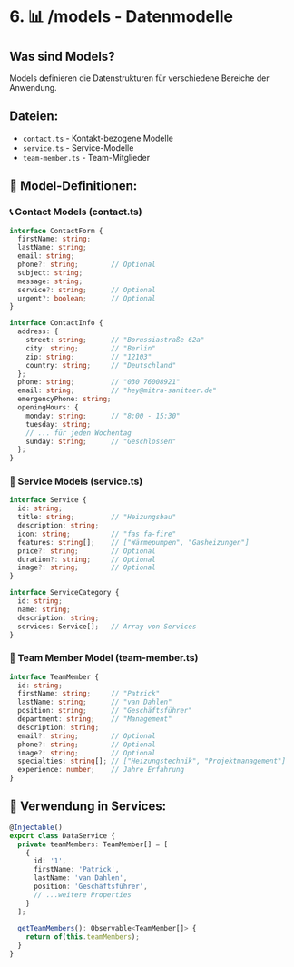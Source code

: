 # 6. 📊 /models - Datenmodelle

## Was sind Models?

Models definieren die Datenstrukturen für verschiedene Bereiche der Anwendung.

## Dateien:

- `contact.ts` - Kontakt-bezogene Modelle
- `service.ts` - Service-Modelle
- `team-member.ts` - Team-Mitglieder

## 📝 Model-Definitionen:

### 📞 Contact Models (contact.ts)

```typescript
interface ContactForm {
  firstName: string;
  lastName: string;
  email: string;
  phone?: string;        // Optional
  subject: string;
  message: string;
  service?: string;      // Optional
  urgent?: boolean;      // Optional
}

interface ContactInfo {
  address: {
    street: string;      // "Borussiastraße 62a"
    city: string;        // "Berlin"
    zip: string;         // "12103"
    country: string;     // "Deutschland"
  };
  phone: string;         // "030 76008921"
  email: string;         // "hey@mitra-sanitaer.de"
  emergencyPhone: string;
  openingHours: {
    monday: string;      // "8:00 - 15:30"
    tuesday: string;
    // ... für jeden Wochentag
    sunday: string;      // "Geschlossen"
  };
}
```

### 🔧 Service Models (service.ts)

```typescript
interface Service {
  id: string;
  title: string;         // "Heizungsbau"
  description: string;
  icon: string;          // "fas fa-fire"
  features: string[];    // ["Wärmepumpen", "Gasheizungen"]
  price?: string;        // Optional
  duration?: string;     // Optional
  image?: string;        // Optional
}

interface ServiceCategory {
  id: string;
  name: string;
  description: string;
  services: Service[];   // Array von Services
}
```

### 👥 Team Member Model (team-member.ts)

```typescript
interface TeamMember {
  id: string;
  firstName: string;     // "Patrick"
  lastName: string;      // "van Dahlen"
  position: string;      // "Geschäftsführer"
  department: string;    // "Management"
  description: string;
  email?: string;        // Optional
  phone?: string;        // Optional
  image?: string;        // Optional
  specialties: string[]; // ["Heizungstechnik", "Projektmanagement"]
  experience: number;    // Jahre Erfahrung
}
```

## 🎯 Verwendung in Services:

```typescript
@Injectable()
export class DataService {
  private teamMembers: TeamMember[] = [
    {
      id: '1',
      firstName: 'Patrick',
      lastName: 'van Dahlen',
      position: 'Geschäftsführer',
      // ...weitere Properties
    }
  ];
  
  getTeamMembers(): Observable<TeamMember[]> {
    return of(this.teamMembers);
  }
}
```